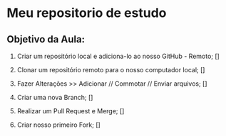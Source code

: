# Meu repositorio de estudo

## Objetivo da Aula:

1. Criar um repositório local e adiciona-lo ao nosso GitHub - Remoto; []

2. Clonar um repositório remoto para o nosso computador local; []

3. Fazer Alterações >> Adicionar // Commotar // Enviar arquivos; []

4. Criar uma nova Branch; []

5. Realizar um Pull Request e Merge; []

6. Criar nosso primeiro Fork; []